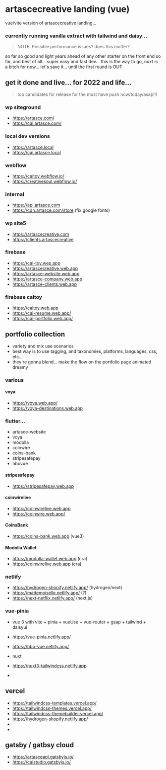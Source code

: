 # artascecreative landing (vue)

vue/vite version of artascecreative landing...

### currently running vanilla extract with tailwind and daisy... 

> NOTE: Possible performance issues? does this matter?

so far so good and light years ahead of any other starter on the front end so far, and best of all... super easy and fast dev... this is the way to go, nuxt is a bitch for now... let's save it... until the first round is OUT


## get it done and live... for 2022 and life...

> top candidates for release for the must have push now/today/asap!!!


### wp siteground
- https://artasce.com/
- https://cai.artasce.com/

### local dev versions
- https://artasce.local
- https://cai.artasce.local

### webflow 
- https://caitoy.webflow.io/
- https://creativesoul.webflow.io/

### internal
- https://api.artasce.com
- https://cdn.artasce.com/store (fix google fonts)

### wp site5 
- https://artascecreative.com
- https://clients.artascecreative

### firebase
- https://cai-toy.wep.app
- https://artascecreative.web.app
- https://artasce-website.web.app
- https://artasce-company.web.app
- https://artasce-clients.web.app

### firebase caitoy
- https://caitoy.web.app
- https://cai-resume.web.app/
- https://cai-portfolio.web.app/
  
## portfolio collection
- variety and mix use scenarios
- best way is to use tagging, and taxonomies, platforms, languages, css, etc... 
- they're gonna blend... make the flow on the portfolio page animated dreamy 

### various

#### voya
- https://voya.web.app/
- https://voya-destinations.web.app

### flutter...
- artasce-website
- voya
- modolla
- coinwire
- coins-bank 
- stripesafepay
- hbovue

#### stripesafepay
- https://stripesafepay.web.app

#### coinwirelive
- https://coinwirelive.web.app
- https://coinwire.web.app/


#### CoinsBank
- https://coins-bank.web.app (vue3)
  
#### Modolla Wallet
- https://modolla-wallet.web.app (cra)
- https://coinwirelive.web.app (cra)


### netlify
- https://hydrogen-shopify.netlify.app/ (hydrogen/next)
- https://mademoiselle.netlify.app/ (?)
- https://next-netflix.netlify.app/ (next.js)


### vue-pinia
- vue 3 with vite + pinia + vueUse + vue-router + gsap + tailwind + daisyui
- https://vue-pinia.netlify.app/



- https://hbo-vue.netlify.app/
  
- nuxt 
- https://nuxt3-tailwindcss.netlify.app
- 

## vercel 
- https://tailwindcss-templates.vercel.app/
- https://tailwindcss-themes.vercel.app/
- https://tailwindcss-themebuilder.vercel.app/
- https://hydrogen-shopify.netlify.app/
- 
- 
## gatsby / gatbsy cloud
- https://artasceapi.gatsbyjs.io/
- https://caistudio.gatsbyjs.io/

